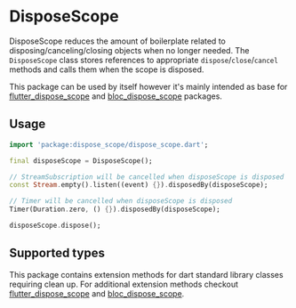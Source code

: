 # DisposeScope

DisposeScope reduces the amount of boilerplate related to disposing/canceling/closing objects when no longer needed.
The `DisposeScope` class stores references to appropriate `dispose`/`close`/`cancel` methods and calls them when the scope is disposed.

This package can be used by itself however it's mainly intended as base for [flutter_dispose_scope](https://pub.dev/packages/flutter_dispose_scope) and [bloc_dispose_scope](https://pub.dev/packages/bloc_dispose_scope) packages.

## Usage

```dart
import 'package:dispose_scope/dispose_scope.dart';

final disposeScope = DisposeScope();

// StreamSubscription will be cancelled when disposeScope is disposed
const Stream.empty().listen((event) {}).disposedBy(disposeScope);

// Timer will be cancelled when disposeScope is disposed
Timer(Duration.zero, () {}).disposedBy(disposeScope);

disposeScope.dispose();
```

## Supported types

This package contains extension methods for dart standard library classes requiring clean up. For additional extension methods checkout [flutter_dispose_scope](https://pub.dev/packages/flutter_dispose_scope) and [bloc_dispose_scope](https://pub.dev/packages/bloc_dispose_scope).
